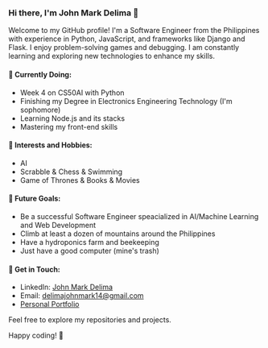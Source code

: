### Hi there, I'm John Mark Delima 👋

Welcome to my GitHub profile! I'm a Software Engineer from the Philippines with experience in Python, JavaScript, and frameworks like Django and Flask. I enjoy problem-solving games and debugging. I am constantly learning and exploring new technologies to enhance my skills.

#### 🌱 Currently Doing:
- Week 4 on CS50AI with Python
- Finishing my Degree in Electronics Engineering Technology (I'm sophomore)
- Learning Node.js and its stacks
- Mastering my front-end skills

#### 🤖 Interests and Hobbies:
- AI
- Scrabble & Chess & Swimming
- Game of Thrones & Books & Movies

#### 🔮 Future Goals:
- Be a successful Software Engineer speacialized in AI/Machine Learning and Web Development
- Climb at least a dozen of mountains around the Philippines
- Have a hydroponics farm and beekeeping
- Just have a good computer (mine's trash)

#### 💬 Get in Touch:
- LinkedIn: [John Mark Delima](https://www.linkedin.com/in/delimajohnmark)
- Email: [delimajohnmark14@gmail.com](mailto:delimajohnmark14@gmail.com)
- [Personal Portfolio](https://jnale-hub.github.io/)

Feel free to explore my repositories and projects. 

Happy coding! 🚀
